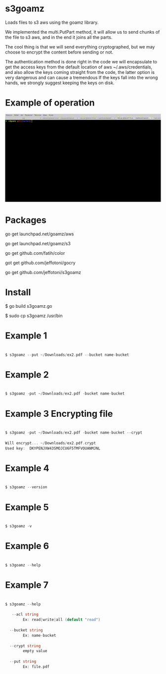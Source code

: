 # s3goamz

Loads files to s3 aws using the goamz library.

We implemented the multi.PutPart method, it will allow us to send chunks of the file to s3 aws, and in the end it joins all the parts.

The cool thing is that we will send everything cryptographed, but we may choose to encrypt the content before sending or not.

The authentication method is done right in the code we will encapsulate to get the access keys from the default location of aws ~/.aws/credentials, and also allow the keys coming straight from the code, the latter option is very dangerous and can cause a tremendous If the keys fall into the wrong hands, we strongly suggest keeping the keys on disk.


# Example of operation

![image](https://github.com/jeffotoni/s3goamz/blob/master/img/ex1.gif)

# Packages

go get launchpad.net/goamz/aws

go get launchpad.net/goamz/s3

go get github.com/fatih/color

got get github.com/jeffotoni/gocry

go get github.com/jeffotoni/s3goamz

# Install

$ go build s3goamz.go

$ sudo cp s3goamz /usr/bin

# Example 1

```go

$ s3goamz --put ~/Downloads/ex2.pdf --bucket name-bucket

```

# Example 2 

```go

$ s3goamz -put ~/Downloads/ex2.pdf -bucket name-bucket

```

# Example 3 Encrypting file

```go

$ s3goamz -put ~/Downloads/ex2.pdf -bucket name-bucket --crypt

Will encrypt... ~/Downloads/ex2.pdf.crypt
Used key:  DKYPENJXW43SMOJCU6F5TMFVOUANMJNL

```

# Example 4 

```go

$ s3goamz --version

```

# Example 5

```go

$ s3goamz -v

```


# Example 6 

```go

$ s3goamz --help

```

# Example 7

```go
	
$ s3goamz --help

   --acl string
    	Ex: read|write|all (default "read")

  --bucket string
    	Ex: name-bucket

  --crypt string
    	empty value

  --put string
    	Ex: file.pdf


```
